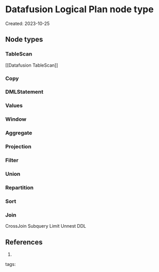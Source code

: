 # Datafusion Logical Plan node type
Created: 2023-10-25
## Node types
### TableScan
[[Datafusion TableScan]]
### Copy
### DMLStatement
### Values
### Window
### Aggregate
### Projection
### Filter
### Union
### Repartition
### Sort
### Join
CrossJoin
Subquery
Limit
Unnest
DDL
## References
1. 
tags: 